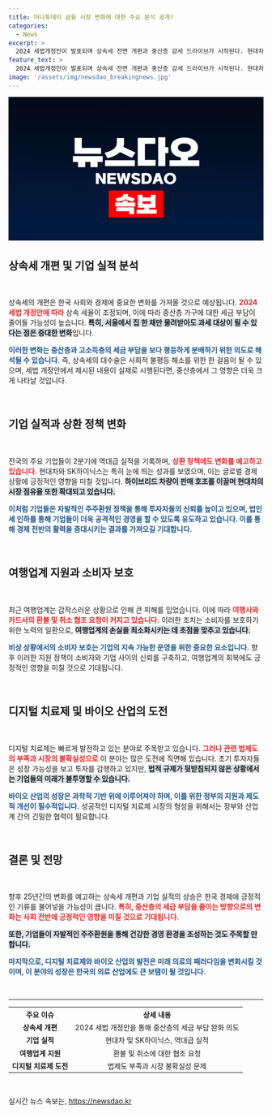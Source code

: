 ```yaml
---
title: 머니투데이 금융 시장 변화에 대한 주요 분석 공개!
categories:
  - News
excerpt: >
  2024 세법개정안이 발표되며 상속세 전면 개편과 중산층 감세 드라이브가 시작된다. 현대차와 SK하이닉스는 역대급 실적을 올리며 주목을 받고 있는 가운데, 금융과 부동산 시장도 변화의 기로에 서 있다. 클릭하면 더 많은 변화를 확인하세요!
feature_text: >
  2024 세법개정안이 발표되며 상속세 전면 개편과 중산층 감세 드라이브가 시작된다. 현대차와 SK하이닉스는 역대급 실적을 올리며 주목을 받고 있는 가운데, 금융과 부동산 시장도 변화의 기로에 서 있다. 클릭하면 더 많은 변화를 확인하세요!
image: '/assets/img/newsdao_breakingnews.jpg'
---
```


<p><img src="/assets/img/newsdao_breakingnews.jpg" alt="bookingtag 속보" /></p>

<h2 data-ke-size="size26">상속세 개편 및 기업 실적 분석</h2>

<p data-ke-size="size16">&nbsp;</p>

<p>상속세의 개편은 한국 사회와 경제에 중요한 변화를 가져올 것으로 예상됩니다. <b><span style="color: #ee2323;">2024 세법 개정안에 따라</span></b> 상속 세율이 조정되며, 이에 따라 중산층 가구에 대한 세금 부담이 줄어들 가능성이 높습니다. <b><span style="background-color: #21538527;">특히, 서울에서 집 한 채만 물려받아도 과세 대상이 될 수 있다는 점은 중대한 변화</span></b>입니다. </p>

<p><b><span style="color: #1a5490;">이러한 변화는 중산층과 고소득층의 세금 부담을 보다 평등하게 분배하기 위한 의도로 해석될 수 있습니다.</span></b> 즉, 상속세의 대수술은 사회적 불평등 해소를 위한 한 걸음이 될 수 있으며, 세법 개정안에서 제시된 내용이 실제로 시행된다면, 중산층에서 그 영향은 더욱 크게 나타날 것입니다.</p>

<p data-ke-size="size16">&nbsp;</p>

<h2 data-ke-size="size26">기업 실적과 상환 정책 변화</h2>

<p data-ke-size="size16">&nbsp;</p>

<p>전국의 주요 기업들이 2분기에 역대급 실적을 기록하며, <b><span style="color: #ee2323;">상환 정책에도 변화를 예고하고 있습니다.</span></b> 현대차와 SK하이닉스는 특히 눈에 띄는 성과를 보였으며, 이는 글로벌 경제 상황에 긍정적인 영향을 미칠 것입니다. <b><span style="background-color: #21538527;">하이브리드 차량이 판매 호조를 이끌며 현대차의 시장 점유율 또한 확대되고 있습니다.</span></b> </p>

<p><b><span style="color: #1a5490;">이처럼 기업들은 자발적인 주주환원 정책을 통해 투자자들의 신뢰를 높이고 있으며, 법인세 인하를 통해 기업들이 더욱 공격적인 경영을 할 수 있도록 유도하고 있습니다. 이를 통해 경제 전반의 활력을 증대시키는 결과를 가져오길 기대합니다.</span></b></p>

<p data-ke-size="size16">&nbsp;</p>

<h2 data-ke-size="size26">여행업계 지원과 소비자 보호</h2>

<p data-ke-size="size16">&nbsp;</p>

<p>최근 여행업계는 갑작스러운 상황으로 인해 큰 피해를 입었습니다. 이에 따라 <b><span style="color: #ee2323;">여행사와 카드사의 환불 및 취소 협조 요청이 커지고 있습니다.</span></b> 이러한 조치는 소비자를 보호하기 위한 노력의 일환으로, <b><span style="background-color: #21538527;">여행업계의 손실을 최소화시키는 데 초점을 맞추고 있습니다.</span></b> </p>

<p><b><span style="color: #1a5490;">비상 상황에서의 소비자 보호는 기업의 지속 가능한 운영을 위한 중요한 요소입니다.</span></b> 향후 이러한 지원 정책이 소비자와 기업 사이의 신뢰를 구축하고, 여행업계의 회복에도 긍정적인 영향을 미칠 것으로 기대됩니다. </p>

<p data-ke-size="size16">&nbsp;</p>

<h2 data-ke-size="size26">디지털 치료제 및 바이오 산업의 도전</h2>

<p data-ke-size="size16">&nbsp;</p>

<p>디지털 치료제는 빠르게 발전하고 있는 분야로 주목받고 있습니다. <b><span style="color: #ee2323;">그러나 관련 법제도의 부족과 시장의 불확실성으로</span></b> 이 분야는 많은 도전에 직면해 있습니다. 초기 투자자들은 성장 가능성을 보고 투자를 감행하고 있지만, <b><span style="background-color: #21538527;">법적 규제가 뒷받침되지 않은 상황에서는 기업들의 미래가 불투명할 수 있습니다.</span></b></p>

<p><b><span style="color: #1a5490;">바이오 산업의 성장은 과학적 기반 위에 이루어져야 하며, 이를 위한 정부의 지원과 제도적 개선이 필수적입니다.</span></b> 성공적인 디지털 치료제 시장의 형성을 위해서는 정부와 산업계 간의 긴밀한 협력이 필요합니다. </p>

<p data-ke-size="size16">&nbsp;</p>

<h2 data-ke-size="size26">결론 및 전망</h2>

<p data-ke-size="size16">&nbsp;</p>

<p>향후 25년간의 변화를 예고하는 상속세 개편과 기업 실적의 상승은 한국 경제에 긍정적인 기류를 불어넣을 가능성이 큽니다. <b><span style="color: #ee2323;">특히, 중산층의 세금 부담을 줄이는 방향으로의 변화는 사회 전반에 긍정적인 영향을 미칠 것으로 기대됩니다.</span></b> </p>

<p><b><span style="background-color: #21538527;">또한, 기업들이 자발적인 주주환원을 통해 건강한 경영 환경을 조성하는 것도 주목할 만합니다.</span></b> </p>

<p><b><span style="color: #1a5490;">마지막으로, 디지털 치료제와 바이오 산업의 발전은 미래 의료의 패러다임을 변화시킬 것이며, 이 분야의 성장은 한국의 의료 산업에도 큰 보탬이 될 것입니다.</span></b> </p>

<p data-ke-size="size16">&nbsp;</p>

<hr />

<table style="width: 100%; border-collapse: collapse;">
  <tr>
    <th style="text-align: center; height: 17px;"><b>주요 이슈</b></th>
    <th style="text-align: center; height: 17px;"><b>상세 내용</b></th>
  </tr>
  <tr>
    <td style="text-align: center; height: 17px;"><b>상속세 개편</b></td>
    <td style="text-align: center; height: 17px;">2024 세법 개정안을 통해 중산층의 세금 부담 완화 의도</td>
  </tr>
  <tr>
    <td style="text-align: center; height: 17px;"><b>기업 실적</b></td>
    <td style="text-align: center; height: 17px;">현대차 및 SK하이닉스, 역대급 실적</td>
  </tr>
  <tr>
    <td style="text-align: center; height: 17px;"><b>여행업계 지원</b></td>
    <td style="text-align: center; height: 17px;">환불 및 취소에 대한 협조 요청</td>
  </tr>
  <tr>
    <td style="text-align: center; height: 17px;"><b>디지털 치료제 도전</b></td>
    <td style="text-align: center; height: 17px;">법제도 부족과 시장 불확실성 문제</td>
  </tr>
</table>

<p data-ke-size="size16">&nbsp;</p>
실시간 뉴스 속보는, <a href="https://newsdao.kr" rel="dofollow">https://newsdao.kr</a>


